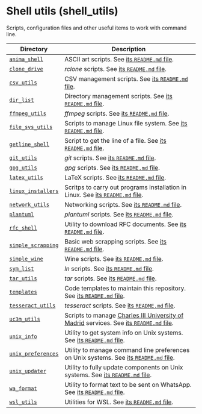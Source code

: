 Shell utils (shell_utils)
===

Scripts, configuration files and other useful items to work with command line.

| Directory | Description |
|---|---|
| [`anima_shell`](anima_shell) | ASCII art scripts. See [its `README.md` file](anima_shell/README.md). |
| [`clone_drive`](clone_drive) | *rclone* scripts. See [its `README.md` file](clone_drive/README.md). |
| [`csv_utils`](csv_utils) | CSV management scripts. See [its `README.md` file](csv_utils/README.md). |
| [`dir_list`](dir_list) | Directory management scripts. See [its `README.md` file](dir_list/README.md). |
| [`ffmpeg_utils`](ffmpeg_utils) | *ffmpeg* scripts. See [its `README.md` file](ffmpeg_utils/README.md). |
| [`file_sys_utils`](file_sys_utils) | Scripts to manage Linux file system. See [its `README.md` file](file_sys_utils/README.md). |
| [`getline_shell`](getline_shell) | Script to get the line of a file. See [its `README.md` file](getline_shell/README.md). |
| [`git_utils`](git_utils) | *git* scripts. See [its `README.md` file](git_utils/README.md). |
| [`gpg_utils`](gpg_utils) | *gpg* scripts. See [its `README.md` file](gpg_utils/README.md). |
| [`latex_utils`](latex_utils) | LaTeX scripts. See [its `README.md` file](latex_utils/README.md). |
| [`linux_installers`](linux_installers) | Scritps to carry out programs installation in Linux. See [its `README.md` file](linux_installers/README.md). |
| [`network_utils`](network_utils) | Networking scripts. See [its `README.md` file](network_utils/README.md). |
| [`plantuml`](plantuml) | *plantuml* scripts. See [its `README.md` file](plantuml/README.md). |
| [`rfc_shell`](rfc_shell) | Utility to download RFC documents. See [its `README.md` file](rfc_shell/README.md). |
| [`simple_scrapping`](simple_scrapping) | Basic web scrapping scripts. See [its `README.md` file](simple_scrapping/README.md). |
| [`simple_wine`](simple_wine) | Wine scripts. See [its `README.md` file](simple_wine/README.md). |
| [`sym_list`](sym_list) | *ln* scripts. See [its `README.md` file](sym_list/README.md). |
| [`tar_utils`](tar_utils) | *tar* scripts. See [its `README.md` file](tar_utils/README.md). |
| [`templates`](templates) | Code templates to maintain this repository. See [its `README.md` file](templates/README.md). |
| [`tesseract_utils`](tesseract_utils) | *tesseract* scripts. See [its `README.md` file](tesseract_utils/README.md). |
| [`uc3m_utils`](uc3m_utils) | Scripts to manage [Charles III University of Madrid](www.uc3m.es) services. See [its `README.md` file](uc3m_utils/README.md). |
| [`unix_info`](unix_info) | Utility to get system info on Unix systems. See [its `README.md` file](unix_info/README.md). |
| [`unix_preferences`](unix_preferences) | Utility to manage command line preferences on Unix systems. See [its `README.md` file](unix_preferences/README.md). |
| [`unix_updater`](unix_updater) | Utility to fully update components on Unix systems. See [its `README.md` file](unix_updater/README.md). |
| [`wa_format`](wa_format) | Utility to format text to be sent on WhatsApp. See [its `README.md` file](wa_format/README.md). |
| [`wsl_utils`](wsl_utils) | Utilities for WSL. See [its `README.md` file](wsl_utils/README.md). |
